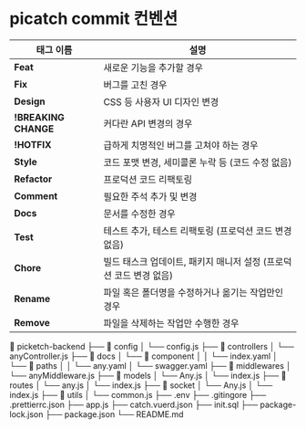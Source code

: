 # picatch commit 컨벤션

| 태그 이름            | 설명                                                               |
| -------------------- | ------------------------------------------------------------------ |
| **Feat**             | 새로운 기능을 추가할 경우                                          |
| **Fix**              | 버그를 고친 경우                                                   |
| **Design**           | CSS 등 사용자 UI 디자인 변경                                       |
| **!BREAKING CHANGE** | 커다란 API 변경의 경우                                             |
| **!HOTFIX**          | 급하게 치명적인 버그를 고쳐야 하는 경우                            |
| **Style**            | 코드 포맷 변경, 세미콜론 누락 등 (코드 수정 없음)                  |
| **Refactor**         | 프로덕션 코드 리팩토링                                             |
| **Comment**          | 필요한 주석 추가 및 변경                                           |
| **Docs**             | 문서를 수정한 경우                                                 |
| **Test**             | 테스트 추가, 테스트 리팩토링 (프로덕션 코드 변경 없음)             |
| **Chore**            | 빌드 태스크 업데이트, 패키지 매니저 설정 (프로덕션 코드 변경 없음) |
| **Rename**           | 파일 혹은 폴더명을 수정하거나 옮기는 작업만인 경우                 |
| **Remove**           | 파일을 삭제하는 작업만 수행한 경우                                 |

📂 picketch-backend
├── 📂 config
│ └── config.js
├── 📂 controllers
│ └── anyController.js
├── 📂 docs
│ └── 📂 component
│ │ └── index.yaml
│ └── 📂 paths
│ │ └── any.yaml
│ └── swagger.yaml
├── 📂 middlewares
│ └── anyMiddleware.js
├── 📂 models
│ └── Any.js
│ └── index.js
├── 📂 routes
│ └── any.js
│ └── index.js
├── 📂 socket
│ └── Any.js
│ └── index.js
├── 📂 utils
│ └── common.js
├── .env
├── .gitingore
├── .prettierrc.json
├── app.js
├── catch.vuerd.json
├── init.sql
├── package-lock.json
├── package.json
└── README.md
